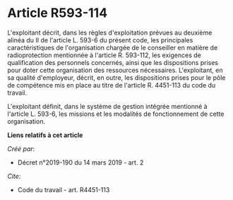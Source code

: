 # Article R593-114

L'exploitant décrit, dans les règles d'exploitation prévues au deuxième alinéa du II de l'article L. 593-6 du présent code,
les principales caractéristiques de l'organisation chargée de le conseiller en matière de radioprotection mentionnée à
l'article R. 593-112, les exigences de qualification des personnels concernés, ainsi que les dispositions prises pour doter
cette organisation des ressources nécessaires. L'exploitant, en sa qualité d'employeur, décrit, en outre, les dispositions
prises pour le pôle de compétence mis en place au titre de l'article R. 4451-113 du code du travail.

L'exploitant définit, dans le système de gestion intégrée mentionné à l'article L. 593-6, les missions et les modalités de
fonctionnement de cette organisation.

**Liens relatifs à cet article**

_Créé par_:

  - Décret n°2019-190 du 14 mars 2019 - art. 2

_Cite_:

  - Code du travail - art. R4451-113
